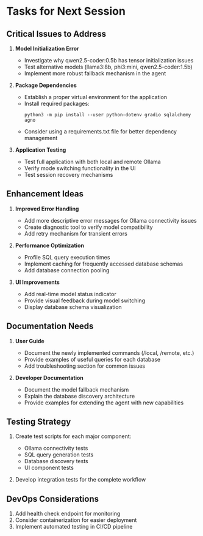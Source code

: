# Tasks for Next Session

## Critical Issues to Address

1. **Model Initialization Error**
   - Investigate why qwen2.5-coder:0.5b has tensor initialization issues
   - Test alternative models (llama3:8b, phi3:mini, qwen2.5-coder:1.5b)
   - Implement more robust fallback mechanism in the agent

2. **Package Dependencies**
   - Establish a proper virtual environment for the application
   - Install required packages:
     ```
     python3 -m pip install --user python-dotenv gradio sqlalchemy agno
     ```
   - Consider using a requirements.txt file for better dependency management

3. **Application Testing**
   - Test full application with both local and remote Ollama
   - Verify mode switching functionality in the UI
   - Test session recovery mechanisms

## Enhancement Ideas

1. **Improved Error Handling**
   - Add more descriptive error messages for Ollama connectivity issues
   - Create diagnostic tool to verify model compatibility
   - Add retry mechanism for transient errors

2. **Performance Optimization**
   - Profile SQL query execution times
   - Implement caching for frequently accessed database schemas
   - Add database connection pooling

3. **UI Improvements**
   - Add real-time model status indicator
   - Provide visual feedback during model switching
   - Display database schema visualization

## Documentation Needs

1. **User Guide**
   - Document the newly implemented commands (/local, /remote, etc.)
   - Provide examples of useful queries for each database
   - Add troubleshooting section for common issues

2. **Developer Documentation**
   - Document the model fallback mechanism
   - Explain the database discovery architecture
   - Provide examples for extending the agent with new capabilities

## Testing Strategy

1. Create test scripts for each major component:
   - Ollama connectivity tests
   - SQL query generation tests
   - Database discovery tests
   - UI component tests

2. Develop integration tests for the complete workflow

## DevOps Considerations

1. Add health check endpoint for monitoring
2. Consider containerization for easier deployment
3. Implement automated testing in CI/CD pipeline